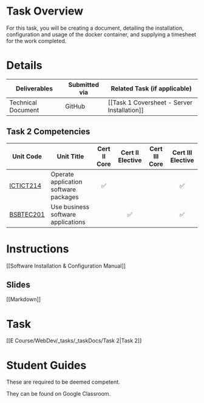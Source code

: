 # Task Overview

For this task, you will be creating a document, detailing the installation, configuration and usage of the docker container, and supplying a timesheet for the work completed.


# Details

| Deliverables       | Submitted via | Related Task (if applicable)                |
| ------------------ | ------------- | ------------------------------------------- |
| Technical Document | GitHub        | [[Task 1 Coversheet - Server Installation]] |


## Task 2 Competencies

| Unit Code                                                                   | Unit Title                            | Cert II Core | Cert II Elective | Cert III Core | Cert III Elective |
| --------------------------------------------------------------------------- | ------------------------------------- | :----------: | :--------------: | :-----------: | :---------------: |
| [ICTICT214](https://training.gov.au/Training/Details/ICTICT214/unitdetails) | Operate application software packages |      ✅       |                  |               |         ✅         |
| [BSBTEC201](https://training.gov.au/training/details/BSBTEC201/unitdetails) | Use business software applications    |              |        ✅         |               |         ✅         |

# Instructions

[[Software Installation & Configuration Manual]]

## Slides

[[Markdown]]

# Task

[[E Course/WebDev/_tasks/_taskDocs/Task 2|Task 2]]

# Student Guides

These are required to be deemed competent. 

They can be found on Google Classroom.
